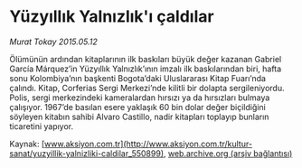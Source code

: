 # Yüzyıllık Yalnızlık'ı çaldılar

*Murat Tokay 2015.05.12*

<div class="pNewsDetailMainContent" itemprop="articleBody">
 <p>
  Ölümünün ardından kitaplarının ilk baskıları büyük değer kazanan Gabriel García Márquez’in Yüzyıllık Yalnızlık’ının imzalı ilk baskılarından biri, hafta sonu Kolombiya’nın başkenti Bogota’daki Uluslararası Kitap Fuarı’nda çalındı. Kitap, Corferias Sergi Merkezi’nde kilitli bir dolapta sergileniyordu. Polis, sergi merkezindeki kameralardan hırsızı ya da hırsızları bulmaya çalışıyor. 1967’de basılan esere yaklaşık 60 bin dolar değer biçildiğini söyleyen kitabın sahibi Alvaro Castillo, nadir kitapları toplayıp bunların ticaretini yapıyor.
 </p>
</div>


Kaynak: [www.aksiyon.com.tr](http://www.aksiyon.com.tr/kultur-sanat/yuzyillik-yalnizliki-caldilar_550899), [web.archive.org (arşiv bağlantısı)](http://web.archive.org/web/20150813192812/http://www.aksiyon.com.tr/kultur-sanat/yuzyillik-yalnizliki-caldilar_550899)

